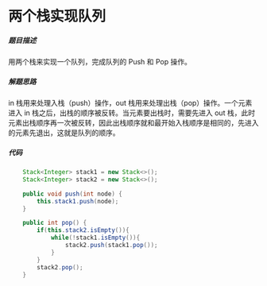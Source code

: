 两个栈实现队列
====


##### 题目描述   
用两个栈来实现一个队列，完成队列的 Push 和 Pop 操作。

##### 解题思路
in 栈用来处理入栈（push）操作，out 栈用来处理出栈（pop）操作。一个元素进入 in 栈之后，出栈的顺序被反转。当元素要出栈时，需要先进入 out 栈，此时元素出栈顺序再一次被反转，因此出栈顺序就和最开始入栈顺序是相同的，先进入的元素先退出，这就是队列的顺序。
##### 代码
```java
    Stack<Integer> stack1 = new Stack<>();
    Stack<Integer> stack2 = new Stack<>();

    public void push(int node) {
        this.stack1.push(node);
    }

    public int pop() {
        if(this.stack2.isEmpty()){
            while(!stack1.isEmpty()){
                stack2.push(stack1.pop());
            }
        }
        stack2.pop();
    }

```
